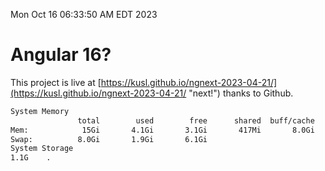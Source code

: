 Mon Oct 16 06:33:50 AM EDT 2023

# Angular 16?


This project is live at [https://kusl.github.io/ngnext-2023-04-21/](https://kusl.github.io/ngnext-2023-04-21/ "next!") thanks to Github.

```bash
System Memory
               total        used        free      shared  buff/cache   available
Mem:            15Gi       4.1Gi       3.1Gi       417Mi       8.0Gi        10Gi
Swap:          8.0Gi       1.9Gi       6.1Gi
System Storage
1.1G	.
```
